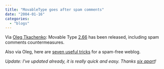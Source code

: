```yaml
---
title: "MovableType goes after spam comments"
date: "2004-01-16"
categories: 
  - "blogs"
---
```


Via [Oleg Tkachenko](http://www.tkachenko.com/blog/archives/000141.html): Movable Type [2.66](http://www.movabletype.org/news/2004_01.shtml#000882) has been released, including spam comments countermeasures.

Also via Oleg, here are [seven useful tricks](http://cheerleader.yoz.com/archives/000849.html) for a spam-free weblog.

_Update: I've updated already, it is really quick and easy. Thanks [six apart](http://www.movabletype.org/)!_
